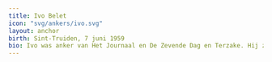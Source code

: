 ```yaml
---
title: Ivo Belet
icon: "svg/ankers/ivo.svg"
layout: anchor
birth: Sint-Truiden, 7 juni 1959
bio: Ivo was anker van Het Journaal en De Zevende Dag en Terzake. Hij zetelt sinds 2004 in het Europees Parlement voor de CD&V.
---
```

